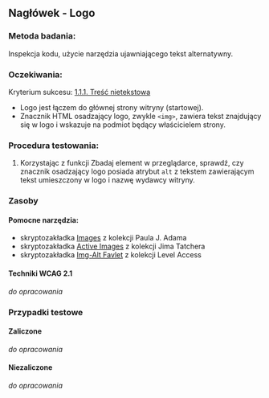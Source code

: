 ## Nagłówek - Logo

### Metoda badania:
Inspekcja kodu, użycie narzędzia ujawniającego tekst alternatywny.

### Oczekiwania:
Kryterium sukcesu: [1.1.1. Treść nietekstowa](https://wcag.lepszyweb.pl/#non-text-content)
-	Logo jest łączem do głównej strony witryny (startowej). 
-	Znacznik HTML osadzający logo, zwykle `<img>`,  zawiera tekst znajdujący się w logo i wskazuje na podmiot będący właścicielem strony. 

### Procedura testowania:
1.	Korzystając z funkcji Zbadaj element w przeglądarce, sprawdź, czy znacznik osadzający logo posiada atrybut `alt` z tekstem zawierającym tekst umieszczony w logo i nazwę wydawcy witryny.


### Zasoby

#### Pomocne narzędzia:
-	skryptozakładka [Images](http://pauljadam.com/bookmarklets/index.html) z kolekcji Paula J. Adama
-	skryptozakładka [Active Images](https://jimthatcher.com/favelets/) z kolekcji Jima Tatchera
-	skryptozakładka [Img-Alt Favlet](https://labs.levelaccess.com/index.php/Category:Favlet) z kolekcji Level Access

#### Techniki WCAG 2.1
_do opracowania_

### Przypadki testowe

#### Zaliczone
_do opracowania_

#### Niezaliczone
_do opracowania_